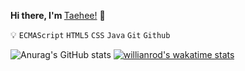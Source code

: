 <b>Hi there, I'm </b> [Taehee!](https://wonderfulhuman.github.io/) :wave:

:bulb:  `ECMAScript` `HTML5` `CSS` `Java` `Git` `Github`

![Anurag's GitHub stats](https://github-readme-stats.vercel.app/api?username=wonderfulhuman&show_icons=true&theme=vue) [![willianrod's wakatime stats](https://github-readme-stats.vercel.app/api/wakatime?username=willianrod)](https://github.com/anuraghazra/github-readme-stats)

